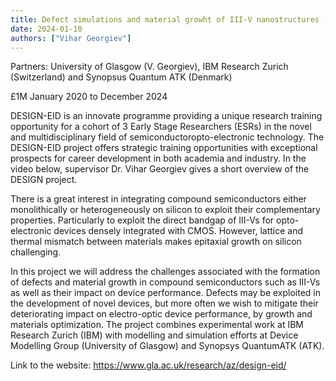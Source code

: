 ```yaml
---
title: Defect simulations and material growht of III-V nanostructures - an European Industrial Doctorate (DESIGN-EID)
date: 2024-01-10
authors: ["Vihar Georgiev"]
---
```



Partners: University of Glasgow (V. Georgiev), IBM Research Zurich (Switzerland) and Synopsus Quantum ATK (Denmark)

 £1M January 2020 to December 2024


<!--more-->

DESIGN-EID is an innovate programme providing a unique research training opportunity for a cohort of 3 Early Stage Researchers (ESRs) in the novel and multidisciplinary field of semiconductoropto-electronic technology. The DESIGN-EID project offers strategic training opportunities with exceptional prospects for career development in both academia and industry. In the video below, supervisor Dr. Vihar Georgiev gives a short overview of the DESIGN project.


There is a great interest in integrating compound semiconductors either monolithically or heterogeneously on silicon to exploit their complementary properties. Particularly to exploit the direct bandgap of III-Vs for opto-electronic devices densely integrated with CMOS. However, lattice and thermal mismatch between materials makes epitaxial growth on silicon challenging.

In this project we will address the challenges associated with the formation of defects and material growth in compound semiconductors such as III-Vs as well as their impact on device performance. Defects may be exploited in the development of novel devices, but more often we wish to mitigate their deteriorating impact on electro-optic device performance, by growth and materials optimization. The project combines experimental work at IBM Research Zurich (IBM) with modelling and simulation efforts at Device Modelling Group (University of Glasgow) and Synopsys QuantumATK (ATK). 

Link to the website:
https://www.gla.ac.uk/research/az/design-eid/